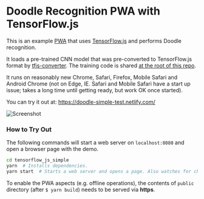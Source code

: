 
# Doodle Recognition PWA with TensorFlow.js

This is an example [PWA](https://en.wikipedia.org/wiki/Progressive_Web_Apps)
that uses [TensorFlow.js](https://js.tensorflow.org/) and performs Doodle recognition.

It loads a pre-trained CNN model that was pre-converted to TensorFlow.js format
by [tfjs-converter](https://github.com/tensorflow/tfjs-converter).
The training code is shared [at the root of this repo](../../../..).

It runs on reasonably new Chrome, Safari, Firefox, Mobile Safari and Android Chrome
(not on Edge, IE. Safari and Mobile Safari have a start up issue;
takes a long time until getting ready, but work OK once started).

You can try it out at: https://doodle-simple-test.netlify.com/

![Screenshot](https://i.imgur.com/LmuEWxN.jpg)

### How to Try Out

The following commands will start a web server on `localhost:8080`
and open a browser page with the demo.

```bash
cd tensorflow_js_simple
yarn  # Installs dependencies.
yarn start  # Starts a web server and opens a page. Also watches for changes.
```

To enable the PWA aspects (e.g. offline operations),
the contents of `public` directory (after `$ yarn build`)
needs to be served via **https**.
